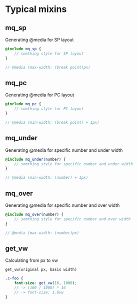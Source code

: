 # Typical mixins

## mq_sp

Generating @media for SP layout

```scss
@include mq_sp {
    // somthing style for SP layout
}

// @media (max-width: (break point)px)
```

## mq_pc

Generating @media for PC layout

```scss
@include mq_pc {
    // somthing style for PC layout
}

// @media (min-width: (break point) + 1px)
```

## mq_under

Generating @media for specific number and under width

```scss
@include mq_under(number) {
    // somthing style for specific number and under width
}

// @media (min-width: (number) + 1px)
```

## mq_over

Generating @media for specific number and over width

```scss
@include mq_over(number) {
    // somthing style for specific number and over width
}

// @media (max-width: (number)px)
```

## get_vw

Calculating from px to vw

`get_vw(original px, basis width)`

```scss
.c-foo {
    font-size: get_vw(16, 1000);
    // -> (100 / 1000) * 16
    // -> font-size: 1.6vw
}
```